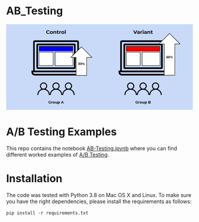 # AB_Testing


<img alt="A/B Testing" src="ab-testing.png"/>

# A/B Testing Examples

This repo contains the notebook [AB-Testing.ipynb](AB_Testing.ipynb) where you
can find different worked examples of [A/B
Testing](https://en.wikipedia.org/wiki/A/B_testing).


# Installation

The code was tested with Python 3.8 on Mac OS X and Linux. To make sure you
have the right dependencies, please install the requirements as follows:

```commandline
pip install -r requirements.txt
